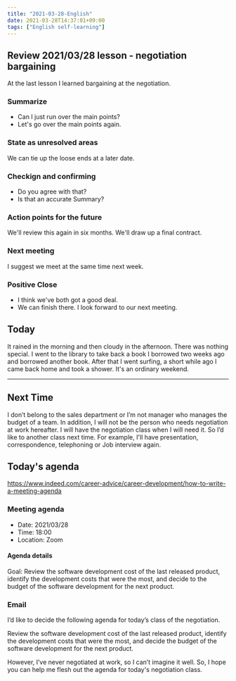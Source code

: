 ```yaml
---
title: "2021-03-28-English"
date: 2021-03-28T14:37:01+09:00
tags: ["English self-learning"]
---
```


## Review 2021/03/28 lesson - negotiation bargaining

At the last lesson I learned bargaining at the negotiation.

### Summarize
* Can I just run over the main points?
* Let's go over the main points again.

### State as unresolved areas
We can tie up the loose ends at a later date.

### Checkign and confirming
* Do you agree with that?
* Is that an accurate Summary?

### Action points for the future
We'll review this again in six months.
We'll draw up a final contract.

### Next meeting
I suggest we meet at the same time next week.

### Positive Close
* I think we've both got a good deal.
* We can finish there. I look forward to our next meeting.


## Today

It rained in the morning and then cloudy in the afternoon.
There was nothing special.
I went to the library to take back a book I borrowed two weeks ago and borrowed another book.
After that I went surfing, a short while ago I came back home and took a shower.
It's an ordinary weekend.

- - -

## Next Time

I don’t belong to the sales department or I’m not manager who manages the budget of a team.
In addition, I will not be the person who needs negotiation at work hereafter.
I will have the negotiation class when I will need it.
So I’d like to another class next time.
For example, I'll have presentation, correspondence, telephoning or Job interview again.

## Today's agenda

https://www.indeed.com/career-advice/career-development/how-to-write-a-meeting-agenda

### Meeting agenda

* Date: 2021/03/28
* Time: 18:00
* Location: Zoom

#### Agenda details
Goal: Review the software development cost of the last released product, identify the development costs that were the most, and decide to the budget of the software development for the next product.

### Email

I’d like to decide the following agenda for today’s class of  the negotiation.

Review the software development cost of the last released product, identify the development costs that were the most, and decide the budget of the software development for the next product.

However, I’ve never negotiated at work, so I can’t imagine it well.
So, I hope you can help me flesh out the agenda for today's negotiation class.
